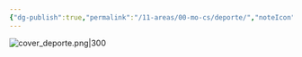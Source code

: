 ```yaml
---
{"dg-publish":true,"permalink":"/11-areas/00-mo-cs/deporte/","noteIcon":""}
---
```


 ![cover_deporte.png|300](/img/user/02%20Image/cover_deporte.png)
